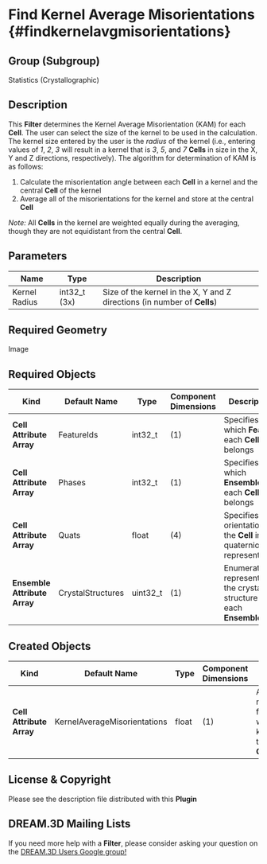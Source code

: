 Find Kernel Average Misorientations {#findkernelavgmisorientations}
======

## Group (Subgroup) ##

Statistics (Crystallographic)

## Description ##

This **Filter** determines the Kernel Average Misorientation (KAM) for each **Cell**.  The user can select the size of the kernel to be used in the calculation.  The kernel size entered by the user is the *radius* of the kernel (i.e., entering values of *1*, *2*, *3* will result in a kernel that is *3*, *5*, and *7* **Cells** in size in the X, Y and Z directions, respectively).  The algorithm for determination of KAM is as follows:

1. Calculate the misorientation angle between each **Cell** in a kernel and the central **Cell** of the kernel
2. Average all of the misorientations for the kernel and store at the central **Cell**

*Note:* All **Cells** in the kernel are weighted equally during the averaging, though they are not equidistant from the central **Cell**.

## Parameters ##

| Name | Type | Description |
|------|------| ----------- |
| Kernel Radius | int32_t (3x) | Size of the kernel in the X, Y and Z directions (in number of **Cells**) |

## Required Geometry ##

Image

## Required Objects ##

| Kind | Default Name | Type | Component Dimensions | Description |
|------|--------------|------|----------------------|-------------|
| **Cell Attribute Array** | FeatureIds | int32_t | (1) | Specifies to which **Feature** each **Cell** belongs |
| **Cell Attribute Array**     | Phases            | int32_t | (1) | Specifies to which **Ensemble** each **Cell** belongs |
| **Cell Attribute Array** | Quats | float | (4) | Specifies the orientation of the **Cell** in quaternion representation |
| **Ensemble Attribute Array** | CrystalStructures | uint32_t | (1) | Enumeration representing the crystal structure for each **Ensemble** |

## Created Objects ##

| Kind | Default Name | Type | Component Dimensions | Description |
|------|--------------|------|----------------------|-------------|
| **Cell Attribute Array** | KernelAverageMisorientations | float | (1) | Average misorientation for all **Cells** within the kernel and the central **Cell** |


## License & Copyright ##

Please see the description file distributed with this **Plugin**

## DREAM.3D Mailing Lists ##

If you need more help with a **Filter**, please consider asking your question on the [DREAM.3D Users Google group!](https://groups.google.com/forum/?hl=en#!forum/dream3d-users)


